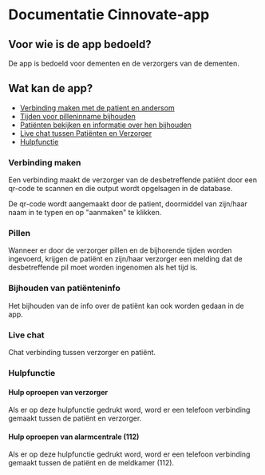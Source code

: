 # Documentatie Cinnovate-app

## Voor wie is de app bedoeld?
De app is bedoeld voor dementen en de verzorgers van de dementen.

## Wat kan de app?
* [Verbinding maken met de patient en andersom](#verbinding-maken)
* [Tijden voor pilleninname bijhouden](#pillen)
* [Patiënten bekijken en informatie over hen bijhouden](#bijhouden-van-patiënteninfo)
* [Live chat tussen Patiënten en Verzorger](#live-chat)
* [Hulpfunctie](#hulpfunctie)


### Verbinding maken
Een verbinding maakt de verzorger van de desbetreffende patiënt door een qr-code te scannen en die output wordt opgelsagen in de database.

De qr-code wordt aangemaakt door de patient, doormiddel van zijn/haar naam in te typen en op "aanmaken" te klikken.

### Pillen
Wanneer er door de verzorger pillen en de bijhorende tijden worden ingevoerd, krijgen de patiënt en zijn/haar verzorger een melding dat de desbetreffende pil moet worden ingenomen als het tijd is.

### Bijhouden van patiënteninfo
Het bijhouden van de info over de patiënt kan ook worden gedaan in de app.

### Live chat
Chat verbinding tussen verzorger en patiënt.

### Hulpfunctie
#### Hulp oproepen van verzorger
Als er op deze hulpfunctie gedrukt word, word er een telefoon verbinding gemaakt tussen de patiënt en verzorger.

#### Hulp oproepen van alarmcentrale (112)
Als er op deze hulpfunctie gedrukt word, word er een telefoon verbinding gemaakt tussen de patiënt en de meldkamer (112).

